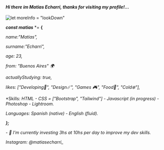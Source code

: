 
#### *Hi there im Matias Echarri, thanks for visiting my profile!...*
![*let moreInfo = "lookDown"*](https://i.pinimg.com/originals/22/26/a5/2226a53e0be2f56c78982ae08f493f3c.jpg)

***const matias*** *= **{**


*name:"Matias",*

*surname:"Echarri",*

*age: 23,*

*from: "Buenos Aires" 🌍​*

*actuallyStudying: true,*

*likes: ["Developing🌊​", "Design☄️", "Games 🎮", "Food🍜", "Cold❄️"],*

*Skills: *HTML - CSS = ["Bootstrap", "Tailwind"] - Javascript  (in progress) - Photoshop - Lightroom.*

*Languages: Spanish (native) - English (fluid).*

***};***








*- 🔭 I’m currently investing 3hs at 10hs per day to improve my dev skills.* 

*Instagram: @matiasecharri_*










